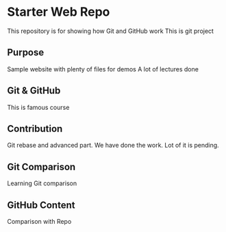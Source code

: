 # Starter Web Repo

This repository is for showing how Git and GitHub work
This is git project

## Purpose

Sample website with plenty of files for demos
A lot of lectures done

## Git & GitHub

This is famous course

## Contribution

Git rebase and advanced part. We have done the work. Lot of it is pending.

## Git Comparison

Learning Git comparison

## GitHub Content

Comparison with Repo
